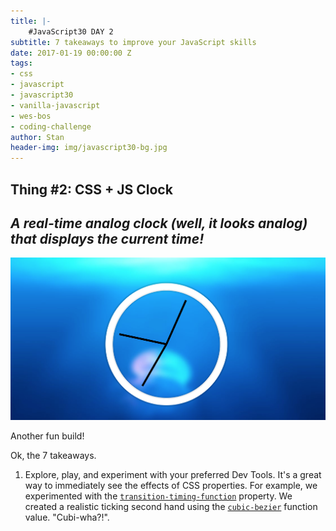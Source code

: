 ```yaml
---
title: |-
    #JavaScript30 DAY 2
subtitle: 7 takeaways to improve your JavaScript skills 
date: 2017-01-19 00:00:00 Z
tags:
- css
- javascript
- javascript30
- vanilla-javascript
- wes-bos
- coding-challenge
author: Stan
header-img: img/javascript30-bg.jpg
---
```


## Thing \#2: CSS + JS Clock
*A real-time analog clock (well, it looks analog) that displays the current time!*
---

![CSS and JavaScript Clock](/img/css_js-clock.png)

Another fun build!

Ok, the 7 takeaways.

1. Explore, play, and experiment with your preferred Dev Tools. It's a great way to immediately see the effects of CSS properties. For example, we experimented with the <a href="https://developer.mozilla.org/en-US/docs/Web/CSS/transition-timing-function" target="_blank">`transition-timing-function`</a> property. We created a realistic ticking second hand using the <a href="https://developer.mozilla.org/en-US/docs/Web/CSS/single-transition-timing-function#The_cubic-bezier()_class_of_timing-functions">`cubic-bezier`</a> function value. "Cubi-wha?!". 